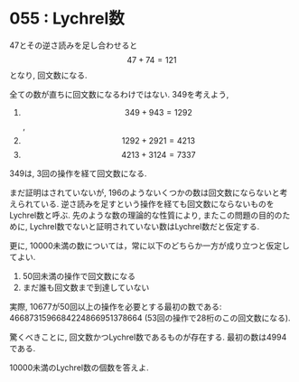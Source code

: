 # 055 : Lychrel数

47とその逆さ読みを足し合わせると$$47 + 74 = 121$$となり, 回文数になる.

全ての数が直ちに回文数になるわけではない. 349を考えよう,

1. $$349 + 943 = 1292$$,
2. $$1292 + 2921 = 4213$$
3. $$4213 + 3124 = 7337$$

349は, 3回の操作を経て回文数になる.

まだ証明はされていないが, 196のようないくつかの数は回文数にならないと考えられている. 逆さ読みを足すという操作を経ても回文数にならないものをLychrel数と呼ぶ. 先のような数の理論的な性質により, またこの問題の目的のために, Lychrel数でないと証明されていない数はLychrel数だと仮定する.

更に, 10000未満の数については，常に以下のどちらか一方が成り立つと仮定してよい.

1. 50回未満の操作で回文数になる
2. まだ誰も回文数まで到達していない

実際, 10677が50回以上の操作を必要とする最初の数である: 4668731596684224866951378664 (53回の操作で28桁のこの回文数になる).

驚くべきことに, 回文数かつLychrel数であるものが存在する. 最初の数は4994である.

10000未満のLychrel数の個数を答えよ.
